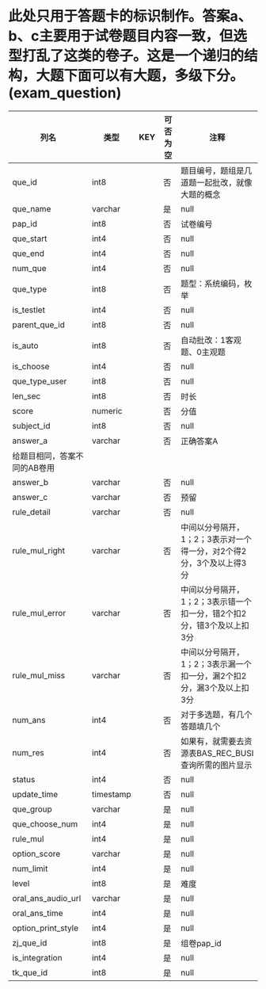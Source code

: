 # 此处只用于答题卡的标识制作。答案a、b、c主要用于试卷题目内容一致，但选型打乱了这类的卷子。这是一个递归的结构，大题下面可以有大题，多级下分。(exam_question)
| 列名   | 类型   | KEY  | 可否为空 | 注释   |
| ---- | ---- | ---- | ---- | ---- |
|que_id|int8||否|题目编号，题组是几道题一起批改，就像大题的概念|
|que_name|varchar||是|null|
|pap_id|int8||否|试卷编号|
|que_start|int4||否|null|
|que_end|int4||否|null|
|num_que|int4||否|null|
|que_type|int8||否|题型：系统编码，枚举|
|is_testlet|int4||否|null|
|parent_que_id|int8||否|null|
|is_auto|int8||否|自动批改：1客观题、0主观题|
|is_choose|int4||否|null|
|que_type_user|int8||否|null|
|len_sec|int8||否|时长|
|score|numeric||否|分值|
|subject_id|int8||否|null|
|answer_a|varchar||否|正确答案A
给题目相同，答案不同的AB卷用|
|answer_b|varchar||否|null|
|answer_c|varchar||否|预留|
|rule_detail|varchar||否|null|
|rule_mul_right|varchar||否|中间以分号隔开，1；2；3表示对一个得一分，对2个得2分，3个及以上得3分|
|rule_mul_error|varchar||否|中间以分号隔开，1；2；3表示错一个扣一分，错2个扣2分，错3个及以上扣3分|
|rule_mul_miss|varchar||否|中间以分号隔开，1；2；3表示漏一个扣一分，漏2个扣2分，漏3个及以上扣3分|
|num_ans|int4||否|对于多选题，有几个答题填几个|
|num_res|int4||否|如果有，就需要去资源表BAS_REC_BUSI查询所需的图片显示|
|status|int4||否|null|
|update_time|timestamp||否|null|
|que_group|varchar||是|null|
|que_choose_num|int4||是|null|
|rule_mul|int4||是|null|
|option_score|varchar||是|null|
|num_limit|int4||是|null|
|level|int8||是|难度|
|oral_ans_audio_url|varchar||是|null|
|oral_ans_time|int4||是|null|
|option_print_style|int4||是|null|
|zj_que_id|int8||是|组卷pap_id|
|is_integration|int4||是|null|
|tk_que_id|int8||是|null|
